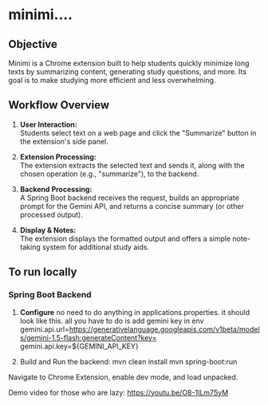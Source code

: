 # minimi....

## Objective

Minimi is a Chrome extension built to help students quickly minimize long texts by summarizing content, generating study questions, and more. Its goal is to make studying more efficient and less overwhelming.

## Workflow Overview

1. **User Interaction:**  
   Students select text on a web page and click the "Summarize" button in the extension's side panel.

2. **Extension Processing:**  
   The extension extracts the selected text and sends it, along with the chosen operation (e.g., "summarize"), to the backend.

3. **Backend Processing:**  
   A Spring Boot backend receives the request, builds an appropriate prompt for the Gemini API, and returns a concise summary (or other processed output).

4. **Display & Notes:**  
   The extension displays the formatted output and offers a simple note-taking system for additional study aids.

## To run locally

### Spring Boot Backend

1. **Configure** no need to do anything in applications.properties. it should look like this. all you have to do is add gemini key in env 
   gemini.api.url=https://generativelanguage.googleapis.com/v1beta/models/gemini-1.5-flash:generateContent?key=
   gemini.api.key=${GEMINI_API_KEY}

2. Build and Run the backend:
  mvn clean install
  mvn spring-boot:run

Navigate to Chrome Extension, enable dev mode, and load unpacked. 

Demo video for those who are lazy: 
https://youtu.be/O8-1ILm75yM 
